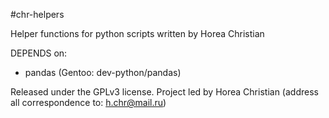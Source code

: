 #chr-helpers

Helper functions for python scripts written by Horea Christian

DEPENDS on:

* pandas (Gentoo: dev-python/pandas) 

Released under the GPLv3 license.
Project led by Horea Christian (address all correspondence to: h.chr@mail.ru)
